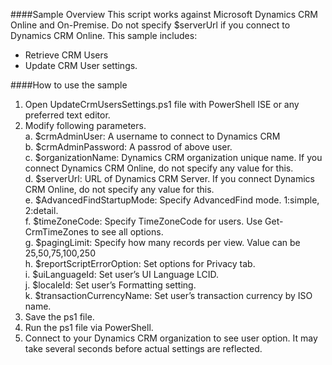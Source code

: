 ####Sample Overview
This script works against Microsoft Dynamics CRM Online and On-Premise. Do not specify $serverUrl if you connect to Dynamics CRM Online. 
This sample includes:
-	Retrieve CRM Users
-	Update CRM User settings.

####How to use the sample
1.	Open UpdateCrmUsersSettings.ps1 file with PowerShell ISE or any preferred text editor.
2.	Modify following parameters.<br/>
  a.	$crmAdminUser: A username to connect to Dynamics CRM <br/>
  b.	$crmAdminPassword: A passrod of above user.<br/>
  c.	$organizationName: Dynamics CRM organization unique name. If you connect Dynamics CRM Online, do not specify any value for this.<br/>
  d.	$serverUrl: URL of Dynamics CRM Server. If you connect Dynamics CRM Online, do not specify any value for this.<br/>
  e.	$AdvancedFindStartupMode: Specify AdvancedFind mode. 1:simple, 2:detail.<br/>
  f.	$timeZoneCode: Specify TimeZoneCode for users. Use Get-CrmTimeZones to see all options.<br/>
  g.	$pagingLimit: Specify how many records per view. Value can be 25,50,75,100,250<br/>
  h.	$reportScriptErrorOption: Set options for Privacy tab.<br/>
  i.	$uiLanguageId: Set user’s UI Language LCID.<br/>
  j.	$localeId: Set user’s Formatting setting.<br/>
  k.	$transactionCurrencyName: Set user’s transaction currency by ISO name.<br/>
3.	Save the ps1 file.
4.	Run the ps1 file via PowerShell.
5.	Connect to your Dynamics CRM organization to see user option. It may take several seconds before actual settings are reflected.
